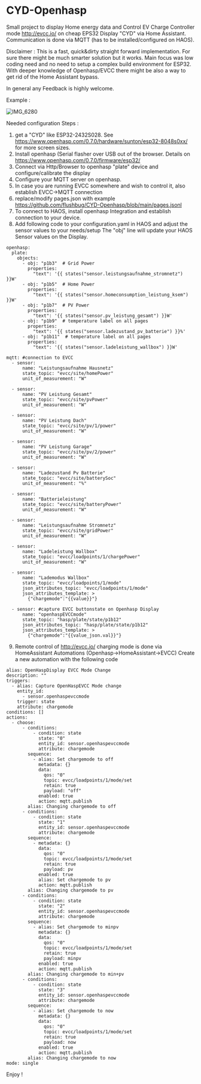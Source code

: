 # CYD-Openhasp

Small project to display Home energy data and Control EV Charge Controller mode http://evcc.io/ on cheap EPS32 Display "CYD" via Home Assistant.
Communication is done via MQTT (has to be installed/configured on HAOS).

Disclaimer : This is a fast, quick&dirty straight forward implementation. For sure there might be much smarter solution but it works.
Main focus was low coding need and no need to setup a complex build environment for ESP32.
With deeper knowledge of Openhasp/EVCC there might be also a way to get rid of the Home Assistant bypass.

In general any Feedback is highly welcome.

Example : 

![IMG_6280](https://github.com/user-attachments/assets/fb8e2cf4-05e3-47e7-a053-e1133fd6aaa4)

Needed configuration Steps :

1. get a "CYD" like ESP32-2432S028. See https://www.openhasp.com/0.7.0/hardware/sunton/esp32-8048s0xx/ for more screen sizes.
2. Install openhasp (Serial flasher over USB out of the browser. Details on https://www.openhasp.com/0.7.0/firmware/esp32/
3. Connect via Http/Browser to openhasp "plate" device and configure/calibrate the display
4. Configure your MQTT server on openhasp.
5. In case you are running EVCC somewhere and wish to control it, also establish EVCC->MQTT connection
6. replace/modify pages.json with example https://github.com/flushbug/CYD-Openhasp/blob/main/pages.jsonl
7. To connect to HAOS, install openhasp Integration and establish connection to your device.
8. Add following code to your configuration.yaml in HAOS and adjust the sensor values to your needs/setup
The "obj" line will update your HAOS Sensor values on the Display.
```
openhasp:
  plate:
    objects:
      - obj: "p1b3"  # Grid Power
        properties:
          "text": '{{ states("sensor.leistungsaufnahme_stromnetz") }}W'
      - obj: "p1b5"  # Home Power
        properties:
          "text": '{{ states("sensor.homeconsumption_leistung_ksem") }}W'
      - obj: "p1b7"  # PV Power
        properties:
          "text": '{{ states("sensor.pv_leistung_gesamt") }}W'
      - obj: "p1b9"  # temperature label on all pages
        properties:
          "text": '{{ states("sensor.ladezustand_pv_batterie") }}%'
      - obj: "p1b11"  # temperature label on all pages
        properties:
          "text": '{{ states("sensor.ladeleistung_wallbox") }}W'

mqtt: #connection to EVCC
  - sensor:
      name: "Leistungsaufnahme Hausnetz"
      state_topic: "evcc/site/homePower"
      unit_of_measurement: "W"
      
  - sensor:
      name: "PV Leistung Gesamt"
      state_topic: "evcc/site/pvPower"
      unit_of_measurement: "W"

  - sensor:
      name: "PV Leistung Dach"
      state_topic: "evcc/site/pv/1/power"
      unit_of_measurement: "W"

  - sensor:
      name: "PV Leistung Garage"
      state_topic: "evcc/site/pv/2/power"
      unit_of_measurement: "W"

  - sensor:
      name: "Ladezustand Pv Batterie"
      state_topic: "evcc/site/batterySoc"
      unit_of_measurement: "%"
      
  - sensor:
      name: "Batterieleistung"
      state_topic: "evcc/site/batteryPower"
      unit_of_measurement: "W"

  - sensor:
      name: "Leistungsaufnahme Stromnetz"
      state_topic: "evcc/site/gridPower"
      unit_of_measurement: "W"
      
  - sensor:
      name: "Ladeleistung Wallbox"
      state_topic: "evcc/loadpoints/1/chargePower"
      unit_of_measurement: "W"

  - sensor:
      name: "Lademodus Wallbox"
      state_topic: "evcc/loadpoints/1/mode"
      json_attributes_topic: "evcc/loadpoints/1/mode"
      json_attributes_template: >
        {"chargemode":"{{value}}"}

  - sensor: #capture EVCC buttonstate on Openhasp Display
      name: "openhaspEVCCmode"
      state_topic: "hasp/plate/state/p1b12"
      json_attributes_topic: "hasp/plate/state/p1b12"
      json_attributes_template: >
        {"chargemode":"{{value_json.val}}"} 
```
9. Remote control of http://evcc.io/ charging mode is done via HomeAssistant Automations (Openhasp->HomeAssistant->EVCC)
Create a new automation with the following code
```
alias: OpenHaspDisplay EVCC Mode Change
description: ""
triggers:
  - alias: Capture OpenHaspEVCC Mode change
    entity_id:
      - sensor.openhaspevccmode
    trigger: state
    attribute: chargemode
conditions: []
actions:
  - choose:
      - conditions:
          - condition: state
            state: "0"
            entity_id: sensor.openhaspevccmode
            attribute: chargemode
        sequence:
          - alias: Set chargemode to off
            metadata: {}
            data:
              qos: "0"
              topic: evcc/loadpoints/1/mode/set
              retain: true
              payload: "off"
            enabled: true
            action: mqtt.publish
        alias: Changing chargemode to off
      - conditions:
          - condition: state
            state: "1"
            entity_id: sensor.openhaspevccmode
            attribute: chargemode
        sequence:
          - metadata: {}
            data:
              qos: "0"
              topic: evcc/loadpoints/1/mode/set
              retain: true
              payload: pv
            enabled: true
            alias: Set chargemode to pv
            action: mqtt.publish
        alias: Changing chargemode to pv
      - conditions:
          - condition: state
            state: "2"
            entity_id: sensor.openhaspevccmode
            attribute: chargemode
        sequence:
          - alias: Set chargemode to minpv
            metadata: {}
            data:
              qos: "0"
              topic: evcc/loadpoints/1/mode/set
              retain: true
              payload: minpv
            enabled: true
            action: mqtt.publish
        alias: Changing chargemode to min+pv
      - conditions:
          - condition: state
            state: "3"
            entity_id: sensor.openhaspevccmode
            attribute: chargemode
        sequence:
          - alias: Set chargemode to now
            metadata: {}
            data:
              qos: "0"
              topic: evcc/loadpoints/1/mode/set
              retain: true
              payload: now
            enabled: true
            action: mqtt.publish
        alias: Changing chargemode to now
mode: single
```

Enjoy !
